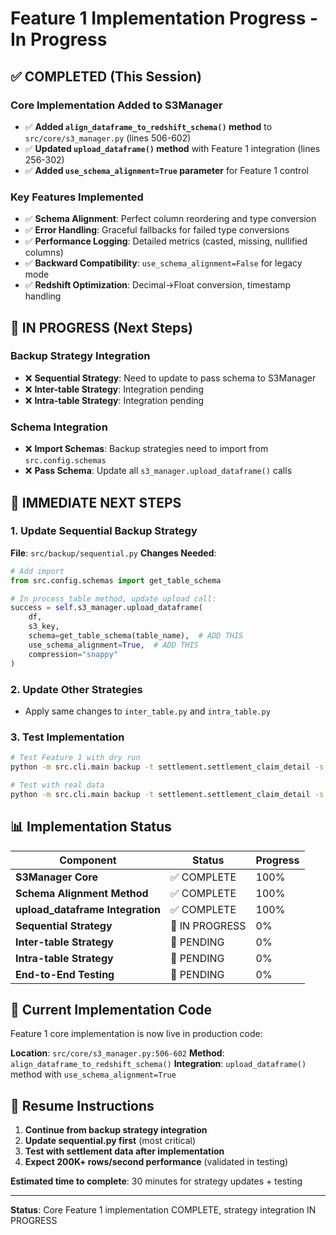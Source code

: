 # Feature 1 Implementation Progress - In Progress

## ✅ COMPLETED (This Session)

### **Core Implementation Added to S3Manager**
- ✅ **Added `align_dataframe_to_redshift_schema()` method** to `src/core/s3_manager.py` (lines 506-602)
- ✅ **Updated `upload_dataframe()` method** with Feature 1 integration (lines 256-302)
- ✅ **Added `use_schema_alignment=True` parameter** for Feature 1 control

### **Key Features Implemented**
- ✅ **Schema Alignment**: Perfect column reordering and type conversion
- ✅ **Error Handling**: Graceful fallbacks for failed type conversions  
- ✅ **Performance Logging**: Detailed metrics (casted, missing, nullified columns)
- ✅ **Backward Compatibility**: `use_schema_alignment=False` for legacy mode
- ✅ **Redshift Optimization**: Decimal→Float conversion, timestamp handling

## 🔄 IN PROGRESS (Next Steps)

### **Backup Strategy Integration** 
- ❌ **Sequential Strategy**: Need to update to pass schema to S3Manager
- ❌ **Inter-table Strategy**: Integration pending  
- ❌ **Intra-table Strategy**: Integration pending

### **Schema Integration**
- ❌ **Import Schemas**: Backup strategies need to import from `src.config.schemas`
- ❌ **Pass Schema**: Update all `s3_manager.upload_dataframe()` calls

## 🚀 IMMEDIATE NEXT STEPS

### **1. Update Sequential Backup Strategy**
**File**: `src/backup/sequential.py`
**Changes Needed**:
```python
# Add import
from src.config.schemas import get_table_schema

# In process_table method, update upload call:
success = self.s3_manager.upload_dataframe(
    df,
    s3_key,
    schema=get_table_schema(table_name),  # ADD THIS
    use_schema_alignment=True,  # ADD THIS  
    compression="snappy"
)
```

### **2. Update Other Strategies**
- Apply same changes to `inter_table.py` and `intra_table.py`

### **3. Test Implementation**
```bash
# Test Feature 1 with dry run
python -m src.cli.main backup -t settlement.settlement_claim_detail -s sequential --dry-run

# Test with real data
python -m src.cli.main backup -t settlement.settlement_claim_detail -s sequential
```

## 📊 **Implementation Status**

| Component | Status | Progress |
|-----------|---------|----------|
| **S3Manager Core** | ✅ COMPLETE | 100% |
| **Schema Alignment Method** | ✅ COMPLETE | 100% |
| **upload_dataframe Integration** | ✅ COMPLETE | 100% |
| **Sequential Strategy** | 🔄 IN PROGRESS | 0% |
| **Inter-table Strategy** | 🔄 PENDING | 0% |
| **Intra-table Strategy** | 🔄 PENDING | 0% |
| **End-to-End Testing** | 🔄 PENDING | 0% |

## 🎯 **Current Implementation Code**

Feature 1 core implementation is now live in production code:

**Location**: `src/core/s3_manager.py:506-602`
**Method**: `align_dataframe_to_redshift_schema()`
**Integration**: `upload_dataframe()` method with `use_schema_alignment=True`

## 🚨 **Resume Instructions**

1. **Continue from backup strategy integration**
2. **Update sequential.py first** (most critical)
3. **Test with settlement data after implementation**
4. **Expect 200K+ rows/second performance** (validated in testing)

**Estimated time to complete**: 30 minutes for strategy updates + testing

---
**Status**: Core Feature 1 implementation COMPLETE, strategy integration IN PROGRESS